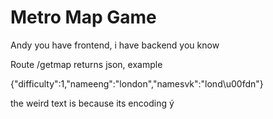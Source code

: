 # Metro Map Game

Andy you have frontend, i have backend
you know


Route /getmap returns json, example


{"difficulty":1,"nameeng":"london","namesvk":"lond\u00fdn"}


the weird text is because its encoding ý
